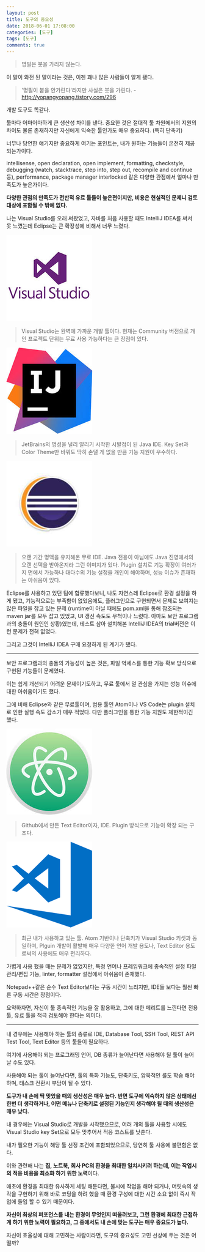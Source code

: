 ```yaml
---
layout: post
title: 도구의 중요성
date: 2018-06-01 17:08:00
categories: [도구]
tags: [도구]
comments: true
---
```


>명필은 붓을 가리지 않는다.

이 말이 와전 된 말이라는 것은, 이젠 꽤나 많은 사람들이 알게 됐다.

>'명필이 붙을 안가린다'라지만 사실은 붓을 가린다. - <http://yopangyopang.tistory.com/296>

개발 도구도 똑같다.

툴마다 어마어마하게 큰 생산성 차이를 낸다.
중요한 것은 절대적 툴 차원에서의 지원의 차이도 물론 존재하지만 자신에게 익숙한 툴인가도 매우 중요하다. (특히 단축키)

너무나 당연한 얘기지만 중요하게 여기는 포인트는, 내가 원하는 기능들이 온전히 제공 되는가이다.

intellisense, open declaration, open implement, formatting, checkstyle, debugging (watch, stacktrace, step into, step out, recompile and continue 등), performance, package manager interlocked 같은 다양한 관점에서 얼마나 만족도가 높은가이다.

**다양한 관점의 만족도가  전반적 유료 툴들이 높은편이지만, 비용은 현실적인 문제니 검토 대상에 포함될 수 밖에 없다.**

나는 Visual Studio를 오래 써왔었고, 자바를 처음 사용할 때도 IntelliJ IDEA를 써서 못 느꼈는데 Eclipse는 큰 확장성에 비해서 너무 느렸다.

![Visual Studio](/images/logo_vs.jpg)
    
<blockquote>
Visual Studio는 완벽에 가까운 개발 툴이다. 
현재는 Community 버전으로 개인 프로젝트 단위는 무료 사용 가능하다는 큰 장점이 있다.
</blockquote>

 ![Intellij IDEA](/images/logo_ij.jpg) 
 
<blockquote>
JetBrains의 명성을 널리 알리기 시작한 시발점이 된 Java IDE.
Key Set과 Color Theme만 바꿔도 딱히 손댈 게 없을 만큼 기능 지원이 우수하다.
</blockquote>


 ![Eclipse](/images/logo_eclipse.jpg)

<blockquote>
오랜 기간 명맥을 유지해온 무료 IDE. 
Java 전용이 아님에도 Java 진영에서의 오랜 선택을 받아온지라 그런 이미지가 있다.
Plugin 설치로 기능 확장이 여러가지 면에서 가능하나 대다수의 기능 설정을 개인이 해야하며, 성능 이슈가 존재하는 아쉬움이 있다.
</blockquote>


Eclipse를 사용하고 있던 팀에 합류했다보니, 나도 자연스레 Eclipse로 환경 설정을 하게 됐고, 
기능적으로는 부족함이 없었음에도, 플러그인으로 구현되면서 문제로 보여지는 많은 파일을 잡고 있는 문제 (runtime이 아닐 때에도 pom.xml을 통해 참조되는 maven jar를 모두 잡고 있었고, UI 갱신 속도도 무척이나 느렸다. 아마도 보안 프로그램과의 충돌이 원인인 상황)였는데, 테스트 삼아 설치해본 IntelliJ IDEA의 trial버전은 이런 문제가 전혀 없었다.

그리고 그것이 IntelliJ IDEA 구매 요청하게 된 계기가 됐다.

---

보안 프로그램과의 충돌의 가능성이 높은 것은, 파일 억세스를 통한 기능 확보 방식으로 구현된 기능들이 문제였다.

이는 쉽게 개선되기 어려운 문제이기도하고, 무료 툴에서 덜 관심을 가지는 성능 이슈에 대한 아쉬움이기도 했다.

그에 비해 Eclipse와 같은 무료툴이며, 범용 툴인 Atom이나 VS Code는 plugin 설치로 인한 실행 속도 감소가 매우 적었다.
다만 플러그인을 통한 기능 지원도 제한적이긴 했다.

![Atom](/images/logo_atom.jpg)

<blockquote>
Github에서 만든 Text Editor이자, IDE.
Plugin 방식으로 기능이 확장 되는 구조다.
</blockquote>

![Visual Studio Code](/images/logo_vscode.png)

<blockquote>
최근 내가 사용하고 있는 툴. Atom 기반이나 단축키가 Visual Studio 키셋과 동일하며, 
Plguin 개발이 활발해 매우 다양한 언어 개발 용도나, 
Text Editor 용도로써의 사용에도 매우 편리하다.
</blockquote>
    
가볍게 사용 했을 때는 문제가 없었지만, 특정 언어나 프레임워크에 종속적인 설정 파일 관리/편집 기능, linter, formatter 설정에서 아쉬움이 존재했다.

Notepad++같은 순수 Text Editor보다는 구동 시간이 느리지만, IDE들 보다는 훨씬 빠른 구동 시간은 장점이다.

요약하자면, 자신이 툴 종속적인 기능을 잘 활용하고, 그에 대한 메리트를 느낀다면 전용툴, 유료 툴을 적극 검토해야 한다는 의미다.

---

내 경우에는 사용해야 하는 툴의 종류로 IDE, Database Tool, SSH Tool, REST API Test Tool, Text Editor 등의 툴들이 필요하다.

여기에 사용해야 되는 프로그래밍 언어, DB 종류가 늘어난다면 사용해야 될 툴이 늘어날 수도 있다.

사용해야 되는 툴이 늘어난다면, 툴의 특화 기능도, 단축키도, 암묵적인 룰도 학습 해야하며, 태스크 전환시 부담이 될 수 있다.

**도구가 내 손에 딱 맞았을 때의 생산성은 매우 높다. 반면 도구에 익숙하지 않은 상태에선 한번 더 생각하거나, 어떤 메뉴나 단축키로 설정된 기능인지 생각해야 될 때의 생산성은 매우 낮다.**

내 경우에는 Visual Studio로 개발을 시작했으므로, 여러 개의 툴을 사용할 시에도 Visual Studio key Set으로 모두 맞추어서 적응 코스트를 낮춘다.

내가 필요한 기능이 해당 툴 선정 조건에 포함되었으므로, 당연히 툴 사용에 불편함은 없다.

이와 관련해 나는 **집, 노트북, 회사 PC의 환경을 최대한 일치시키려 하는데, 이는 작업시의 적응 비용을 최소화 하기 위한 노력**이다.

애초에 환경을 최대한 유사하게 세팅 해둔다면, 불시에 작업을 해야 되거나, 머릿속의 생각을 구현하기 위해 바로 코딩을 하려 했을 때 환경 구성에 대한 시간 소요 없이 즉시 작업에 돌입 할 수 있기 때문이다.

**자신이 최상의 퍼포먼스를 내는 환경이 무엇인지 떠올려보고, 그런 환경에 최대한 근접하게 하기 위한 노력이 필요하고, 그 중에서도 내 손에 맞는 도구는 매우 중요도가 높다.**

자신이 효율성에 대해 고민하는 사람이라면, 도구의 중요성도 고민 선상에 두는 것은 어떨까?